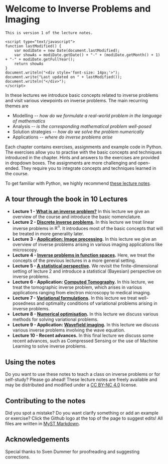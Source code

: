 # Welcome to Inverse Problems and Imaging

```{note}
This is version 1 of the lecture notes.

<script type="text/javascript">
function lastModified() {
    var modiDate = new Date(document.lastModified);
    var showAs = modiDate.getDate() + "-" + (modiDate.getMonth() + 1) + "-" + modiDate.getFullYear();
    return showAs
}
document.writeln("<div style='font-size: 14px;'>");
document.write("Last updated on " + lastModified());
document.writeln("</div>");
</script>

```

In these lectures we introduce basic concepts related to inverse problems and visit various viewpoints on inverse problems. The main recurring themes are

* Modelling -- *how do we formulate a real-world problem in the language of mathematics*
* Analysis -- *is the corresponding mathematical problem well-posed*
* Solution strategies -- *how do we solve the problem numerically*
* Applications -- *where do inverse problems arise*

Each chapter contains exercises, assignments and example code in Python. The exercises allow you to practise with the basic concepts and techniques introduced in the chapter. Hints and answers to the exercises are provided in dropdown boxes. The assignments are more challenging and open-ended. They require you to integrate concepts and techniques learned in the course.

To get familiar with Python, we highly recommend [these lecture notes](https://scipy-lectures.org/).

## A tour through the book in 10 Lectures

* **Lecture 1 - [What is an inverse problem?](./what_is)** In this lecture we give an overview of the course and introduce the basic nomenclature.
* **Lecture 2 - [Discrete inverse problems](./discrete_ip_regularization).** In this lecture we treat linear inverse problems in $\mathbb{R}^n$. It introduces most of the basic concepts that will be treated in more generality later.
* **Lecture 3 - [Application: Image processing](./image_processing).** In this lecture we give an overview of inverse problems arising in various imaging applications like microscopy.
* **Lecture 4 - [Inverse problems in function spaces](ip_function_spaces).** Here, we treat the concepts of the previous lectures in a more general setting.
* **Lecture 5 - [A statistical perspective](./statistical_perspective).** We revisit the finite-dimensional setting of lecture 2 and introduce a statistical (Bayesian) perspective on inverse problems.
* **Lecture 6 - Application: [Computed Tomography](tomography).** In this lecture, we treat the tomographic inverse problem, which arises in various applications ranging from electron microscopy to medical imaging.
* **Lecture 7 - [Variational formulations](variational_formulations).** In this lecture we treat well-posedness and optimality conditions of variational problems arising in inverse problems.
* **Lecture 8 - [Numerical optimisation](numerical_optimisation).** In this lecture we discuss various methods for solving variational problems.
* **Lecture 9 - Application: [Wavefield imaging](wavefield_imaging).** In this lecture we discuss various inverse problems involving the wave equation.
* **Lecture 10 - Recent advances.** In this final lecture we discuss some recent advances, such as Compressed Sensing or the use of Machine Learning to solve inverse problems.

## Using the notes

Do you want to use these notes to teach a class on inverse problems or for self-study?
Please go ahead! These lecture notes are freely available and may be distributed and modified under a [CC BY-NC 4.0](http://creativecommons.org/licenses/by-nc/4.0/) license.

## Contributing to the notes  

Did you spot a mistake? Do you want clarify something or add an example or exercise? Click the Github logo at the top of the page to suggest edits! All files are written in [MyST Markdown](https://jupyterbook.org/reference/cheatsheet.html).

## Acknowledgements

Special thanks to Sven Dummer for proofreading and suggesting corrections.
